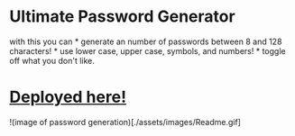 # Ultimate Password Generator
with this you can
    * generate an number of passwords between 8 and 128 characters!
    * use lower case, upper case, symbols, and numbers!
    * toggle off what you don't like.

# [Deployed here!](https://drkeck.github.io/Ultimate-password-generator/)

!(image of password generation)[./assets/images/Readme.gif]

